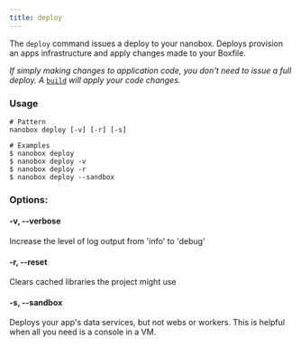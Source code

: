 ```yaml
---
title: deploy
---
```


The `deploy` command issues a deploy to your nanobox. Deploys provision an apps infrastructure and apply changes made to your Boxfile.

*If simply making changes to application code, you don't need to issue a full deploy. A* [`build`](/cli/build/) *will apply your code changes.*

### Usage
```shell
# Pattern
nanobox deploy [-v] [-r] [-s]

# Examples
$ nanobox deploy
$ nanobox deploy -v
$ nanobox deploy -r
$ nanobox deploy --sandbox
```

### Options:
#### -v, --verbose
Increase the level of log output from 'info' to 'debug'

#### -r, --reset
Clears cached libraries the project might use

#### -s, --sandbox
Deploys your app's data services, but not webs or workers. This is helpful when all you need is a console in a VM.